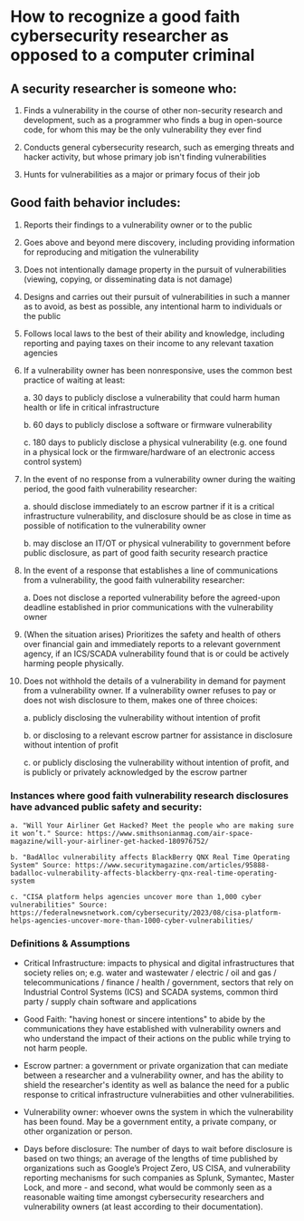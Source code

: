 # How to recognize a good faith cybersecurity researcher as opposed to a computer criminal

## A security researcher is someone who:

1. Finds a vulnerability in the course of other non-security research and development, such as a programmer who finds a bug in open-source code, for whom this may be the only vulnerability they ever find

2. Conducts general cybersecurity research, such as emerging threats and hacker activity, but whose primary job isn't finding vulnerabilities

3. Hunts for vulnerabilities as a major or primary focus of their job


## Good faith behavior includes:

1. Reports their findings to a vulnerability owner or to the public
  
1. Goes above and beyond mere discovery, including providing information for reproducing and mitigation the vulnerability
    
1. Does not intentionally damage property in the pursuit of vulnerabilities (viewing, copying, or disseminating data is not damage)
    
1. Designs and carries out their pursuit of vulnerabilities in such a manner as to avoid, as best as possible, any intentional harm to individuals or the public
   
1. Follows local laws to the best of their ability and knowledge, including reporting and paying taxes on their income to any relevant taxation agencies
    
1. If a vulnerability owner has been nonresponsive, uses the common best practice of waiting at least:
   
   a. 30 days to publicly disclose a vulnerability that could harm human health or life in critical infrastructure

   b. 60 days to publicly disclose a software or firmware vulnerability

   c. 180 days to publicly disclose a physical vulnerability (e.g. one found in a physical lock or the          firmware/hardware of an electronic access control system)

1. In the event of no response from a vulnerability owner during the waiting period, the good faith vulnerability researcher:

    a. should disclose immediately to an escrow partner if it is a critical infrastructure vulnerability, and disclosure should be as close in time as possible of notification to the vulnerability owner

     b. may disclose an IT/OT or physical vulnerability to government before public disclosure, as part         of good faith security research practice
   
1. In the event of a response that establishes a line of communications from a vulnerability, the good faith vulnerability researcher:

     a. Does not disclose a reported vulnerability before the agreed-upon deadline established in         prior communications with the vulnerability owner
   
1. (When the situation arises) Prioritizes the safety and health of others over financial gain and immediately reports to a relevant government agency, if an ICS/SCADA vulnerability found that is or could be actively harming people physically.
    
1. Does not withhold the details of a vulnerability in demand for payment from a vulnerability owner.  If a vulnerability owner refuses to pay or does not wish disclosure to them, makes one of three choices:
    
    a. publicly disclosing the vulnerability without intention of profit
    
    b. or disclosing to a relevant escrow partner for assistance in disclosure without intention of profit

    c. or publicly disclosing the vulnerability without intention of profit, and is publicly or privately acknowledged by the escrow partner
   
### Instances where good faith vulnerability research disclosures have advanced public safety and security:

    a. "Will Your Airliner Get Hacked? Meet the people who are making sure it won’t." Source: https://www.smithsonianmag.com/air-space-magazine/will-your-airliner-get-hacked-180976752/

    b. "BadAlloc vulnerability affects BlackBerry QNX Real Time Operating System" Source: https://www.securitymagazine.com/articles/95888-badalloc-vulnerability-affects-blackberry-qnx-real-time-operating-system

    c. "CISA platform helps agencies uncover more than 1,000 cyber vulnerabilities" Source: https://federalnewsnetwork.com/cybersecurity/2023/08/cisa-platform-helps-agencies-uncover-more-than-1000-cyber-vulnerabilities/ 

### Definitions & Assumptions

* Critical Infrastructure: impacts to physical and digital infrastructures that society relies on; e.g. water and wastewater / electric / oil and gas / telecommunications / finance / health / government, sectors that rely on Industrial Control Systems (ICS) and SCADA systems, common third party / supply chain software and applications

* Good Faith: "having honest or sincere intentions" to abide by the communications they have established with vulnerability owners and who understand the impact of their actions on the public while trying to not harm people.
  
* Escrow partner: a government or private organization that can mediate between a researcher and a vulnerability owner, and has the ability to shield the researcher's identity as well as balance the need for a public response to critical infrastructure vulnerabiities and other vulnerabilities.

* Vulnerability owner: whoever owns the system in which the vulnerability has been found. May be a government entity, a private company, or other organization or person.

* Days before disclosure: The number of days to wait before disclosure is based on two things; an average of the lengths of time published by organizations such as Google’s Project Zero, US CISA, and vulnerability reporting mechanisms for such companies as Splunk, Symantec, Master Lock, and more - and second, what would be commonly seen as a reasonable waiting time amongst cybersecurity researchers and vulnerability owners (at least according to their documentation).
